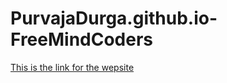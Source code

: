 # PurvajaDurga.github.io-FreeMindCoders

[This is the link for the wepsite](https://purvajadurga.github.io/PurvajaDurga.github.io-FreeMindCoders/)
